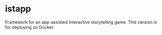 # istapp
Framework for an app-assisted interactive storytelling game. This version is for deploying on Docker.
